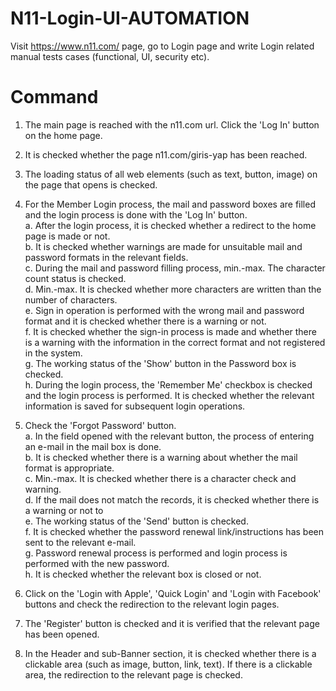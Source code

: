 # N11-Login-UI-AUTOMATION
Visit https://www.n11.com/ page, go to Login page and write Login related manual tests cases (functional, UI, security etc).

# Command
1. The main page is reached with the n11.com url. Click the 'Log In' button on the home page.
2. It is checked whether the page n11.com/giris-yap has been reached.
3. The loading status of all web elements (such as text, button, image) on the page that opens is checked. <br />
4. For the Member Login process, the mail and password boxes are filled and the login process is done with the 'Log In' button. <br />
a. After the login process, it is checked whether a redirect to the home page is made or not. <br />
b. It is checked whether warnings are made for unsuitable mail and password formats in the relevant fields.<br />
c. During the mail and password filling process, min.-max. The character count status is checked.<br />
d. Min.-max. It is checked whether more characters are written than the number of characters. <br />
e. Sign in operation is performed with the wrong mail and password format and it is checked whether there is a warning or not.<br />
f. It is checked whether the sign-in process is made and whether there is a warning with the information in the correct format and not registered in the system.<br />
g. The working status of the 'Show' button in the Password box is checked.<br />
h. During the login process, the 'Remember Me' checkbox is checked and the login process is performed. It is checked whether the relevant information is saved for subsequent login operations.

5. Check the 'Forgot Password' button.<br />
a. In the field opened with the relevant button, the process of entering an e-mail in the mail box is done.<br />
b. It is checked whether there is a warning about whether the mail format is appropriate.<br />
c. Min.-max. It is checked whether there is a character check and warning.<br />
d. If the mail does not match the records, it is checked whether there is a warning or not to <br />
e. The working status of the 'Send' button is checked.<br />
f. It is checked whether the password renewal link/instructions has been sent to the relevant e-mail.<br />
g. Password renewal process is performed and login process is performed with the new password.<br />
h. It is checked whether the relevant box is closed or not.<br />

6. Click on the 'Login with Apple', 'Quick Login' and 'Login with Facebook' buttons and check the redirection to the relevant login pages.<br />

7. The 'Register' button is checked and it is verified that the relevant page has been opened.<br />

8. In the Header and sub-Banner section, it is checked whether there is a clickable area (such as image, button, link, text). If there is a clickable area, the redirection to the relevant page is checked.

